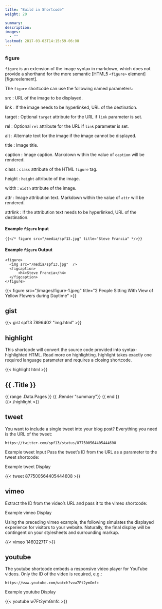 ```yaml
---
title: "Build in Shortcode"
weight: 20

summary:
description: 
images: 
  - ""
lastmod: 2017-03-03T14:15:59-06:00
---
```

### figure

`figure` is an extension of the image syntax in markdown, which does not provide a shorthand for the more semantic [HTML5 `<figure>` element][figureelement].

The `figure` shortcode can use the following named parameters:

src
: URL of the image to be displayed.

link
: If the image needs to be hyperlinked, URL of the destination.

target
: Optional `target` attribute for the URL if `link` parameter is set.

rel
: Optional `rel` attribute for the URL if `link` parameter is set.

alt
: Alternate text for the image if the image cannot be displayed.

title
: Image title.

caption
: Image caption.  Markdown within the value of `caption` will be rendered.

class
: `class` attribute of the HTML `figure` tag.

height
: `height` attribute of the image.

width
: `width` attribute of the image.

attr
: Image attribution text. Markdown within the value of `attr` will be rendered.

attrlink
: If the attribution text needs to be hyperlinked, URL of the destination.

#### Example `figure` Input



```
{{</* figure src="/media/spf13.jpg" title="Steve Francia" */>}}
```

#### Example `figure` Output

```
<figure>
  <img src="/media/spf13.jpg"  />
  <figcaption>
      <h4>Steve Francia</h4>
  </figcaption>
</figure>
```

{{< figure src="/images/figure-1.jpeg" title="2 People Sitting With View of Yellow Flowers during Daytime" >}}

## gist

{{< gist spf13 7896402 "img.html" >}} 

## highlight

This shortcode will convert the source code provided into syntax-highlighted HTML. Read more on highlighting. highlight takes exactly one required language parameter and requires a closing shortcode.

{{< highlight html >}}
<section id="main">
  <div>
   <h1 id="title">{{ .Title }}</h1>
    {{ range .Data.Pages }}
        {{ .Render "summary"}}
    {{ end }}
  </div>
</section>
{{< /highlight >}}

## tweet

You want to include a single tweet into your blog post? Everything you need is the URL of the tweet:

```
https://twitter.com/spf13/status/877500564405444608
```
Example tweet Input 
Pass the tweet’s ID from the URL as a parameter to the tweet shortcode:

Example tweet Display

{{< tweet 877500564405444608 >}}

## vimeo

Extract the ID from the video’s URL and pass it to the vimeo shortcode:

Example vimeo Display 

Using the preceding vimeo example, the following simulates the displayed experience for visitors to your website. Naturally, the final display will be contingent on your stylesheets and surrounding markup.

{{< vimeo 146022717 >}}

## youtube

The youtube shortcode embeds a responsive video player for YouTube videos. Only the ID of the video is required, e.g.:

```
https://www.youtube.com/watch?v=w7Ft2ymGmfc
```

Example youtube Display 

{{< youtube w7Ft2ymGmfc >}}

 